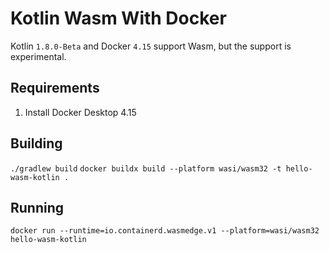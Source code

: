 # Kotlin Wasm With Docker

Kotlin `1.8.0-Beta` and Docker `4.15` support Wasm, but the support is experimental.

## Requirements

1. Install Docker Desktop 4.15

## Building

`./gradlew build`
`docker buildx build --platform wasi/wasm32 -t hello-wasm-kotlin .`

## Running

`docker run --runtime=io.containerd.wasmedge.v1 --platform=wasi/wasm32 hello-wasm-kotlin`
